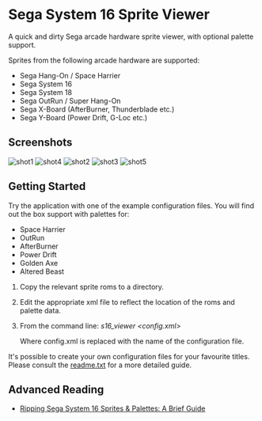 # Sega System 16 Sprite Viewer


A quick and dirty Sega arcade hardware sprite viewer, with optional palette support. 

Sprites from the following arcade hardware are supported:

- Sega Hang-On / Space Harrier
- Sega System 16
- Sega System 18
- Sega OutRun / Super Hang-On 
- Sega X-Board (AfterBurner, Thunderblade etc.)
- Sega Y-Board (Power Drift, G-Loc etc.)

## Screenshots

![shot1](https://user-images.githubusercontent.com/2414449/114319863-34efac00-9b0b-11eb-9310-2ca82dfd572f.png)
![shot4](https://user-images.githubusercontent.com/2414449/114319868-35884280-9b0b-11eb-8f78-7069c93fcd13.png)
![shot2](https://user-images.githubusercontent.com/2414449/114319864-35884280-9b0b-11eb-802e-49b360ffb0a5.png)
![shot3](https://user-images.githubusercontent.com/2414449/114319865-35884280-9b0b-11eb-9df1-7757d3d7e78a.png)
![shot5](https://user-images.githubusercontent.com/2414449/114319869-3620d900-9b0b-11eb-9b90-9a9577aeed60.png)


## Getting Started

Try the application with one of the example configuration files. You will find out the box support with palettes for:

- Space Harrier
- OutRun
- AfterBurner
- Power Drift
- Golden Axe
- Altered Beast

1. Copy the relevant sprite roms to a directory.
2. Edit the appropriate xml file to reflect the location of the roms and 
   palette data.
3. From the command line: *s16_viewer <config.xml>*

   Where config.xml is replaced with the name of the configuration file.
   
It's possible to create your own configuration files for your favourite titles. Please consult the [readme.txt](https://github.com/djyt/system16_sprite_viewer/blob/main/docs/readme.txt) for a more detailed guide. 


## Advanced Reading

- [Ripping Sega System 16 Sprites & Palettes: A Brief Guide](http://reassembler.blogspot.com/2021/04/ripping-sega-system-16-sprites-palettes.html)
